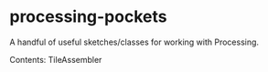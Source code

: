 processing-pockets
==================

A handful of useful sketches/classes for working with Processing.

Contents:
TileAssembler
